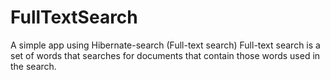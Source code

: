 # FullTextSearch
A simple app using Hibernate-search (Full-text search)
Full-text search is a set of words that searches for documents that contain those words used in the search.
